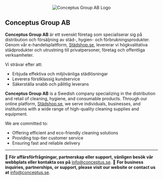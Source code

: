 <center><img src="https://justmrnone.github.io/NeverEndingPong/logos/Conceptus1.png" title="Conceptus Group AB Logo"></center>

## Conceptus Group AB

**Conceptus Group AB** är ett svenskt företag som specialiserar sig på distribution och försäljning av städ-, hygien- och förbrukningsprodukter. Genom vår e-handelsplattform, [Städshop.se](https://stadshop.se), levererar vi högkvalitativa städprodukter och utrustning till privatpersoner, företag och offentliga verksamheter.

Vi strävar efter att:
- Erbjuda effektiva och miljövänliga städlösningar
- Leverera förstklassig kundservice
- Säkerställa snabb och pålitlig leverans

**Conceptus Group AB** is a Swedish company specializing in the distribution and retail of cleaning, hygiene, and consumable products. Through our online platform, [Städshop.se](https://stadshop.se), we serve individuals, businesses, and institutions with a wide range of high-quality cleaning supplies and equipment.

We are committed to:
- Offering efficient and eco-friendly cleaning solutions
- Providing top-tier customer service
- Ensuring fast and reliable delivery


---

💼 **För affärsförfrågningar, partnerskap eller support, vänligen besök vår webbplats eller kontakta oss på** [info@conceptus.se](mailto:info@conceptus.se).
💼 **For business inquiries, partnerships, or support, please visit our website or contact us at** [info@conceptus.se](mailto:info@conceptus.se).
